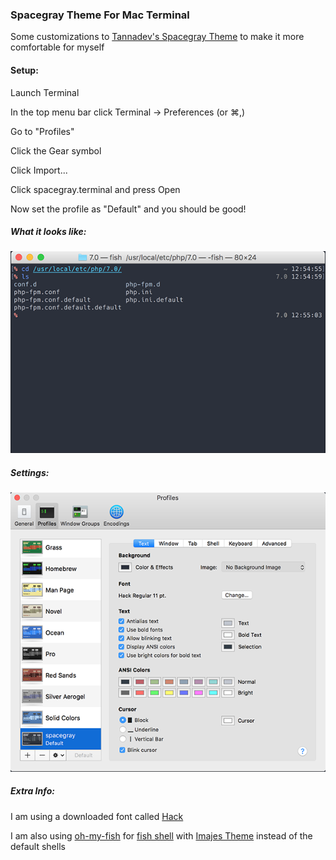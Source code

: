 ### Spacegray Theme For Mac Terminal

Some customizations to [Tannadev's Spacegray Theme](https://github.com/tannadev/Spacegray-OSX-Terminal-Theme) to make it more comfortable for myself

#### Setup:

Launch Terminal

In the top menu bar click Terminal -> Preferences (or ⌘,)

Go to "Profiles"

Click the Gear symbol

Click Import...

Click spacegray.terminal and press Open

Now set the profile as "Default" and you should be good!

##### What it looks like:
![Spacegray](https://github.com/sijad/Spacegray-OSX-Terminal-Theme/blob/master/images/example.png)

##### Settings:
![Settings](https://github.com/sijad/Spacegray-OSX-Terminal-Theme/blob/master/images/settings.png)

##### Extra Info:
I am using a downloaded font called [Hack](http://sourcefoundry.org/hack/)

I am also using [oh-my-fish](https://github.com/oh-my-fish/oh-my-fish) for [fish shell](http://fishshell.com/) with [Imajes Theme](https://github.com/sijad/imajes-omf-theme) instead of the default shells


